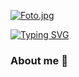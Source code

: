[![Foto.jpg](https://i.postimg.cc/6Qtb0t6D/Foto.jpg)](https://postimg.cc/K1p5cXMN)


[![Typing SVG](https://readme-typing-svg.demolab.com?font=Fira+Code&pause=1000&center=TRUE&vCenter=TRUE&repeat=verdadero&random=FALSO&width=435&lines=Hi+I%C2%B4m+Samuel;Welcome+to+my+profile)](https://git.io/typing-svg)

### About me 👋

<!--
**SamuelChavezLopez/samuelchavezlopez** is a ✨ _special_ ✨ repository because its `README.md` (this file) appears on your GitHub profile.

Here are some ideas to get you started:

- 🔭 I’m currently working on ...
- 🌱 I’m currently learning ...
- 👯 I’m looking to collaborate on ...
- 🤔 I’m looking for help with ...
- 💬 Ask me about ...
- 📫 How to reach me: ...
- 😄 Pronouns: ...
- ⚡ Fun fact: ...
-->

